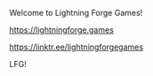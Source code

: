 Welcome to Lightning Forge Games!

https://lightningforge.games

https://linktr.ee/lightningforgegames

LFG!